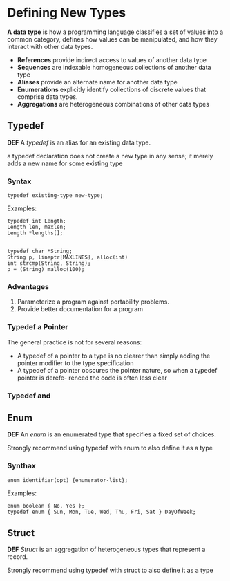 # Defining New Types
**A data type** is how a programming language classifies a set of values into a common category, defines how values can be manipulated, and how they interact with other data types.

- **References** provide indirect access to values of another data type
- **Sequences** are indexable homogeneous collections of another data type
- **Aliases** provide an alternate name for another data type
- **Enumerations** explicitly identify collections of discrete values that comprise data types.
- **Aggregations** are heterogeneous combinations of other data types

## Typedef
**DEF** A *typedef* is an alias for an existing data type.

a typedef declaration does not create a new type in any sense; it merely adds a new name for some existing type

### Syntax

	typedef existing-type new-type;
	
Examples:
	
	typedef int Length;
	Length len, maxlen;
	Length *lengths[];


	typedef char *String;
	String p, lineptr[MAXLINES], alloc(int)
	int strcmp(String, String);
	p = (String) malloc(100);
	
### Advantages
1. Parameterize a program against portability problems.
2. Provide better documentation for a program

### Typedef a Pointer
The general practice is not for several reasons:

- A typedef of a pointer to a type is no clearer than simply adding the pointer modifier to the type specification
- A typedef of a pointer obscures the pointer nature, so when a typedef pointer is derefe- renced the code is often less clear

### Typedef and 

## Enum
**DEF** An *enum* is an enumerated type that specifies a fixed set of choices.

Strongly recommend using typedef with enum to also define it as a type

### Synthax

	enum identifier(opt) {enumerator-list};
	
Examples:
	
	enum boolean { No, Yes };
	typedef enum { Sun, Mon, Tue, Wed, Thu, Fri, Sat } DayOfWeek;
	
## Struct
**DEF** *Struct* is an aggregation of heterogeneous types that represent a record. 

Strongly recommend using typedef with struct to also define it as a type
